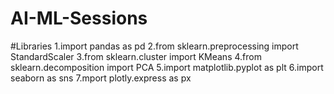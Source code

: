 # AI-ML-Sessions

#Libraries 
1.import pandas as pd
2.from sklearn.preprocessing import StandardScaler
3.from sklearn.cluster import KMeans
4.from sklearn.decomposition import PCA
5.import matplotlib.pyplot as plt
6.import seaborn as sns
7.mport plotly.express as px
     
